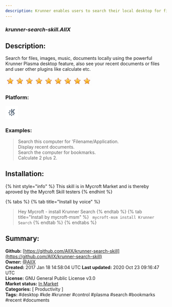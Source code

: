 ```yaml
---
description: Krunner enables users to search their local desktop for files, images, recent documents, bookmarks a
---
```


### _krunner-search-skill.AIIX_  
## Description:  
Search for files, images, music, documents locally using the powerful Krunner Plasma desktop feature, also see your recent documents or files and user other plugins like calculate etc.  
  
![](../.gitbook/assets/star.png)![](../.gitbook/assets/star.png)![](../.gitbook/assets/star.png)![](../.gitbook/assets/star.png)![](../.gitbook/assets/star.png)![](../.gitbook/assets/star.png)![](../.gitbook/assets/star.png)![](../.gitbook/assets/star.png)![](../.gitbook/assets/star.png)  
  
### Platform:  
 ![plasmoid](../.gitbook/assets/kde.png)   
### Examples:  
> Search this computer for 'Filename/Application.  
> Display recent documents.  
> Search the computer for bookmarks.  
> Calculate 2 plus 2.  
  
## Installation:  
{% hint style="info" %}
This skill is in Mycroft Market and is thereby aproved by the Mycroft Skill testers
{% endhint %}
    
{% tabs %}
{% tab title="Install by voice" %}
> Hey Mycroft - install Krunner Search
{% endtab %}
  {% tab title="Install by mycroft-msm" %}
``` mycroft-msm install Krunner Search```
{% endtab %}
  {% endtabs %}
    
## Summary:  
**Github:** [https://github.com/AIIX/krunner-search-skill](https://github.com/AIIX/krunner-search-skill)  
**Owner:** [@AIIX](https://github.com/AIIX)  
**Created:** 2017 Jan 18 14:58:04 UTC  **Last updated:** 2020 Oct 23 09:16:47 UTC  
**License:** GNU General Public License v3.0  
**Market status:** [In Market](https://market.mycroft.ai/skill/krunner-search-skill)  
**Categories:** [ Productivity ]   
**Tags:** \#desktop \#kde \#krunner \#control \#plasma \#search \#bookmarks \#recent \#documents   
